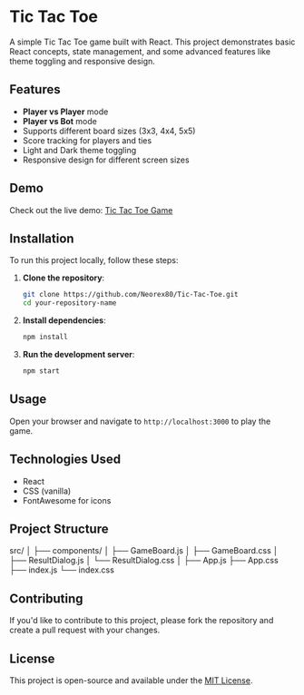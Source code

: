 # Tic Tac Toe

A simple Tic Tac Toe game built with React. This project demonstrates basic React concepts, state management, and some advanced features like theme toggling and responsive design.

## Features

- **Player vs Player** mode
- **Player vs Bot** mode
- Supports different board sizes (3x3, 4x4, 5x5)
- Score tracking for players and ties
- Light and Dark theme toggling
- Responsive design for different screen sizes

## Demo

Check out the live demo: [Tic Tac Toe Game](https://your-username.github.io/your-repository-name)

## Installation

To run this project locally, follow these steps:

1. **Clone the repository**:
    ```bash
    git clone https://github.com/Neorex80/Tic-Tac-Toe.git
    cd your-repository-name
    ```

2. **Install dependencies**:
    ```bash
    npm install
    ```

3. **Run the development server**:
    ```bash
    npm start
    ```

## Usage

Open your browser and navigate to `http://localhost:3000` to play the game.

## Technologies Used

- React
- CSS (vanilla)
- FontAwesome for icons

## Project Structure
src/
│
├── components/
│ ├── GameBoard.js
│ ├── GameBoard.css
│ ├── ResultDialog.js
│ └── ResultDialog.css
│
├── App.js
├── App.css
├── index.js
└── index.css


## Contributing

If you'd like to contribute to this project, please fork the repository and create a pull request with your changes.

## License

This project is open-source and available under the [MIT License](LICENSE).
